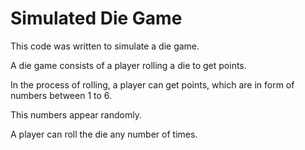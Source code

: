 # Simulated Die Game
This code was written to simulate a die game.

A die game consists of a player rolling a die to get points.

In the process of rolling, a player can get points, which are in form of numbers between 1 to 6.

This numbers appear randomly.

A player can roll the die any number of times.
